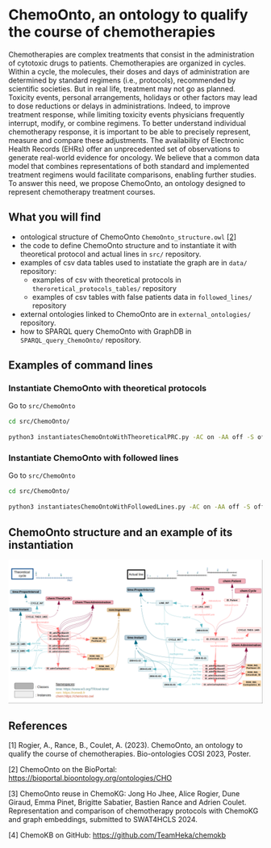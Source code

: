 # ChemoOnto, an ontology to qualify the course of chemotherapies

Chemotherapies are complex treatments that consist in the
administration of cytotoxic drugs to
patients.
Chemotherapies are organized in cycles. Within a cycle, the
molecules, their doses and days of administration are
determined by standard regimens (i.e., protocols),
recommended by scientific societies. But in real life,
treatment may not go as planned. Toxicity events, personal
arrangements, holidays or other factors may lead to dose
reductions or delays in administrations. Indeed, to improve
treatment response, while limiting toxicity events physicians
frequently interrupt, modify, or combine regimens. To better understand individual chemotherapy response, it is
important to be able to precisely represent, measure and
compare these adjustments.
The availability of Electronic Health Records (EHRs) offer
an unprecedented set of observations to generate real-world
evidence for oncology. We believe that a common data
model that combines representations of both standard and
implemented treatment regimens would facilitate
comparisons, enabling further studies.
To answer this need, we propose ChemoOnto, an ontology
designed to represent chemotherapy treatment courses.

## What you will find

- ontological structure of ChemoOnto ```ChemoOnto_structure.owl``` [[2]](#2)
- the code to define ChemoOnto structure and to instantiate it with theoretical protocol and actual lines in ```src/``` repository.
- examples of csv data tables used to instatiate the graph are in ```data/``` repository:
    - examples of csv with theoretical protocols in ```theroretical_protocols_tables/``` repository
    - examples of csv tables with false patients data in ```followed_lines/``` repository
- external ontologies linked to ChemoOnto are in ```external_ontologies/``` repository.
- how to SPARQL query ChemoOnto with GraphDB in ```SPARQL_query_ChemoOnto/``` repository.

## Examples of command lines

### Instantiate ChemoOnto with theoretical protocols

Go to ```src/ChemoOnto``` 

```bash
cd src/ChemoOnto/
```

```bash
python3 instantiatesChemoOntoWithTheoreticalPRC.py -AC on -AA off -S off -R off
```

### Instantiate ChemoOnto with followed lines

Go to ```src/ChemoOnto``` 

```bash
cd src/ChemoOnto/
```

```bash
python3 instantiatesChemoOntoWithFollowedLines.py -AC on -AA off -S off -R off
```

## ChemoOnto structure and an example of its instantiation

![ChemoOnto](images/ChemoOnto_and_an_example_of_its_instantiation.png "ChemoOnto structure and example of instantiation")


## References

<a id="2">[1]</a>
Rogier, A., Rance, B., Coulet, A. (2023). ChemoOnto, an ontology to qualify the course of chemotherapies. Bio-ontologies COSI 2023, Poster.

<a id="2">[2]</a>
ChemoOnto on the BioPortal: https://bioportal.bioontology.org/ontologies/CHO

<a id="2">[3]</a>
ChemoOnto reuse in ChemoKG:
Jong Ho Jhee, Alice Rogier, Dune Giraud, Emma Pinet, Brigitte Sabatier, Bastien Rance and Adrien Coulet. Representation and comparison of chemotherapy protocols with ChemoKG and graph embeddings, submitted to SWAT4HCLS 2024.

<a id="2">[4]</a>
ChemoKB on GitHub:
https://github.com/TeamHeka/chemokb